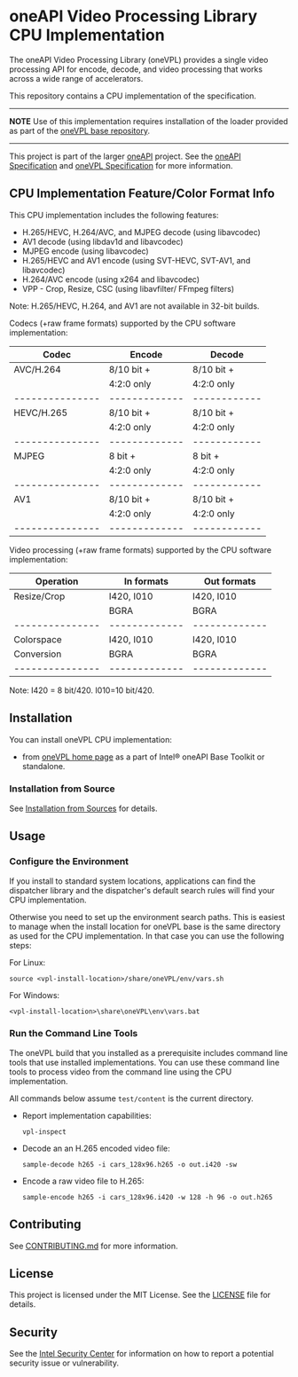 # oneAPI Video Processing Library CPU Implementation

The oneAPI Video Processing Library (oneVPL) provides a single video processing
API for encode, decode, and video processing that works across a wide range of
accelerators.

This repository contains a CPU implementation of the specification.

---

**NOTE** Use of this implementation requires installation of the loader provided
as part of the [oneVPL base repository](https://github.com/oneapi-src/oneVPL).

---
This project is part of the larger [oneAPI](https://www.oneapi.io/) project.
See the [oneAPI Specification](https://spec.oneapi.io) and
[oneVPL Specification](https://spec.oneapi.io/versions/latest/elements/oneVPL/source/index.html)
for more information.


## CPU Implementation Feature/Color Format Info

This CPU implementation includes the following features:

- H.265/HEVC, H.264/AVC, and MJPEG decode (using libavcodec)
- AV1 decode (using libdav1d and libavcodec)
- MJPEG encode (using libavcodec)
- H.265/HEVC and AV1 encode (using SVT-HEVC, SVT-AV1, and libavcodec)
- H.264/AVC encode (using x264 and libavcodec)
- VPP - Crop, Resize, CSC (using libavfilter/ FFmpeg filters)

Note: H.265/HEVC, H.264, and AV1 are not available in 32-bit builds.

Codecs (+raw frame formats) supported by the CPU software implementation:

|  Codec        |  Encode     | Decode     |
|---------------|-------------|------------|
| AVC/H.264     | 8/10 bit +  | 8/10 bit + |
|               | 4:2:0 only  | 4:2:0 only |
|---------------|-------------|------------|
| HEVC/H.265    | 8/10 bit +  | 8/10 bit + |
|               | 4:2:0 only  | 4:2:0 only |
|---------------|-------------|------------|
| MJPEG         | 8 bit +     | 8 bit +    |
|               | 4:2:0 only  | 4:2:0 only |
|---------------|-------------|------------|
| AV1           | 8/10 bit +  | 8/10 bit + |
|               | 4:2:0 only  | 4:2:0 only |
|---------------|-------------|------------|

Video processing (+raw frame formats) supported by the CPU software implementation:


| Operation     | In formats  | Out formats |
|---------------|-------------|-------------|
| Resize/Crop   | I420, I010  | I420, I010  |
|               | BGRA        | BGRA        |
|---------------|-------------|-------------|
| Colorspace    | I420, I010  | I420, I010  |
| Conversion    | BGRA        | BGRA        |
|---------------|-------------|-------------|

Note: I420 = 8 bit/420.  I010=10 bit/420.


## Installation
You can install oneVPL CPU implementation:

- from [oneVPL home page](https://software.intel.com/content/www/us/en/develop/tools/oneapi/components/onevpl.html) as a part of Intel&reg; oneAPI Base Toolkit or standalone.

### Installation from Source
See [Installation from Sources](INSTALL.md) for details.

## Usage

### Configure the Environment

If you install to standard system locations, applications can find the dispatcher library and
the dispatcher's default search rules will find your CPU implementation.

Otherwise you need to set up the environment search paths.  This is easiest to manage when the
install location <vpl-install-location> for oneVPL base is the same directory as used for the
CPU implementation.  In that case you can use the following steps:

For Linux:
```
source <vpl-install-location>/share/oneVPL/env/vars.sh
```

For Windows:
```
<vpl-install-location>\share\oneVPL\env\vars.bat
```

### Run the Command Line Tools

The oneVPL build that you installed as a prerequisite includes command line
tools that use installed implementations. You can use these command line tools
to process video from the command line using the CPU implementation.

All commands below assume `test/content` is the current directory.


- Report implementation capabilities:

    ```
    vpl-inspect
    ```

- Decode an an H.265 encoded video file:

    ```
    sample-decode h265 -i cars_128x96.h265 -o out.i420 -sw
    ```

- Encode a raw video file to H.265:

    ```
    sample-encode h265 -i cars_128x96.i420 -w 128 -h 96 -o out.h265
    ```


## Contributing

See [CONTRIBUTING.md](CONTRIBUTING.md) for more information.

## License

This project is licensed under the MIT License. See the [LICENSE](LICENSE) file
for details.

## Security

See the [Intel Security Center](https://www.intel.com/content/www/us/en/security-center/default.html) for information on how to report a potential
security issue or vulnerability.
